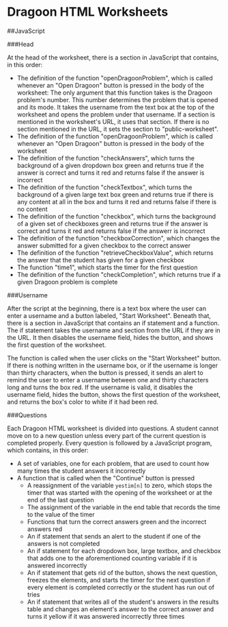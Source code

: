 Dragoon HTML Worksheets
=======================

##JavaScript

###Head

At the head of the worksheet, there is a section in JavaScript that contains, in this order:
* The definition of the function "openDragoonProblem", which is called whenever an "Open Dragoon" button is pressed in the body of the worksheet: The only argument that this function takes is the Dragoon problem's number. This number determines the problem that is opened and its mode. It takes the username from the text box at the top of the worksheet and opens the problem under that username. If a section is mentioned in the worksheet's URL, it uses that section. If there is no section mentioned in the URL, it sets the section to "public-worksheet".
* The definition of the function "openDragoonProblem", which is called whenever an "Open Dragoon" button is pressed in the body of the worksheet
* The definition of the function "checkAnswers", which turns the background of a given dropdown box green and returns true if the answer is correct and turns it red and returns false if the answer is incorrect
* The definition of the function "checkTextbox", which turns the background of a given large text box green and returns true if there is any content at all in the box and turns it red and returns false if there is no content
* The definition of the function "checkbox", which turns the background of a given set of checkboxes green and returns true if the answer is correct and turns it red and returns false if the answerr is incorrect
* The definition of the function "checkboxCorrection", which changes the answer submitted for a given checkbox to the correct answer
* The definition of the function "retrieveCheckboxValue", which returns the answer that the student has given for a given checkbox
* The function "time1", which starts the timer for the first question
* The definition of the function "checkCompletion", which returns true if a given Dragoon problem is complete


###Username

After the script at the beginning, there is a text box where the user can enter a username and a button labeled, "Start Worksheet". Beneath that, there is a section in JavaScript that contains an if statement and a function. The if statement takes the username and section from the URL if they are in the URL. It then disables the username field, hides the button, and shows the first question of the worksheet.

The function is called when the user clicks on the "Start Worksheet" button. If there is nothing written in the username box, or if the username is longer than thirty characters, when the button is pressed, it sends an alert to remind the user to enter a username between one and thirty characters long and turns the box red. If the username is valid, it disables the username field, hides the button, shows the first question of the worksheet, and returns the box's color to white if it had been red.

###Questions

Each Dragoon HTML worksheet is divided into questions. A student cannot move on to a new question unless every part of the current question is completed properly. Every question is followed by a JavaScript program, which contains, in this order:
* A set of variables, one for each problem, that are used to count how many times the student answers it incorrectly
* A function that is called when the "Continue" button is pressed
  * A reassignment of the variable `yestim[n]` to zero, which stops the timer that was started with the opening of the worksheet or at the end of the last question
  * The assignment of the variable in the end table that records the time to the value of the timer
  * Functions that turn the correct answers green and the incorrect answers red
  * An if statement that sends an alert to the student if one of the answers is not completed
  * An if statement for each dropdown box, large textbox, and checkbox that adds one to the aforementioned counting variable if it is answered incorrectly
  * An if statement that gets rid of the button, shows the next question, freezes the elements, and starts the timer for the next question if every element is completed correctly or the student has run out of tries
  * An if statement that writes all of the student's answers in the results table and changes an element's answer to the correct answer and turns it yellow if it was answered incorrectly three times

